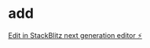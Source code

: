 # add

[Edit in StackBlitz next generation editor ⚡️](https://stackblitz.com/~/github.com/irnevo/add)